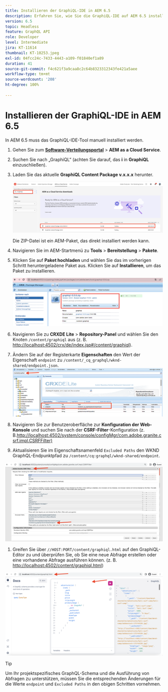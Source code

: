 ```yaml
---
title: Installieren der GraphiQL-IDE in AEM 6.5
description: Erfahren Sie, wie Sie die GraphiQL-IDE auf AEM 6.5 installieren und konfigurieren.
version: 6.5
topic: Headless
feature: GraphQL API
role: Developer
level: Intermediate
jira: KT-11614
thumbnail: KT-10253.jpeg
exl-id: 04fcc24c-7433-4443-a109-f01840ef1a89
duration: 41
source-git-commit: f4c621f3a9caa8c2c64b8323312343fe421a5aee
workflow-type: tm+mt
source-wordcount: '208'
ht-degree: 100%

---
```


# Installieren der GraphiQL-IDE in AEM 6.5

In AEM 6.5 muss das GraphiQL-IDE-Tool manuell installiert werden.

1. Gehen Sie zum **[Software-Verteilungsportal](https://experience.adobe.com/#/downloads/content/software-distribution/de/aemcloud.html)** > **AEM as a Cloud Service**.
1. Suchen Sie nach „GraphiQL“ (achten Sie darauf, das **i** in **GraphiQL** einzuschließen).
1. Laden Sie das aktuelle **GraphiQL Content Package v.x.x.x** herunter.

   ![Herunterladen des GraphiQL-Pakets](assets/graphiql/software-distribution.png)

   Die ZIP-Datei ist ein AEM-Paket, das direkt installiert werden kann.

1. Navigieren Sie im AEM-Startmenü zu **Tools** > **Bereitstellung** > **Pakete**.
1. Klicken Sie auf **Paket hochladen** und wählen Sie das im vorherigen Schritt heruntergeladene Paket aus. Klicken Sie auf **Installieren**, um das Paket zu installieren.

   ![Installieren des GraphiQL-Pakets](assets/graphiql/install-graphiql-package.png)

1. Navigieren Sie zu **CRXDE Lite** > **Repository-Panel** und wählen Sie den Knoten `/content/graphiql` aus (z. B. <http://localhost:4502/crx/de/index.jsp#/content/graphiql>).
1. Ändern Sie auf der Registerkarte **Eigenschaften** den Wert der Eigenschaft `endpoint` zu `/content/_cq_graphql/wknd-shared/endpoint.json`.
   ![Ändern des Endpunkt-Eigenschaftswerts](assets/graphiql/endpoint-prop-value-change.png)

1. Navigieren Sie zur Benutzeroberfläche zur **Konfiguration der Web-Konsole** und suchen Sie nach der **CSRF-Filter**-Konfiguration (z. B.<http://localhost:4502/system/console/configMgr/com.adobe.granite.csrf.impl.CSRFFilter)>
1. Aktualisieren Sie im Eigenschaftsnamenfeld `Excluded Paths` den WKND GraphQL-Endpunktpfad zu `/content/cq:graphql/wknd-shared/endpoint`.

![Ändern des Eigenschaftenwerts für ausgeschlossene Pfade](assets/graphiql/exclude-paths-value-change.png)

1. Greifen Sie über `//HOST:PORT/content/graphiql.html` auf den GraphiQL-Editor zu und überprüfen Sie, ob Sie eine neue Abfrage erstellen oder eine vorhandene Abfrage ausführen können. (z. B. <http://localhost:4502/content/graphiql.html>)

![GraphiQL-Editor](assets/graphiql/graphiql-editor.png)

>[!TIP]
>
>Um Ihr projektspezifisches GraphQL-Schema und die Ausführung von Abfragen zu unterstützen, müssen Sie die entsprechenden Änderungen für die Werte `endpoint` und `Excluded Paths` in den obigen Schritten vornehmen.
